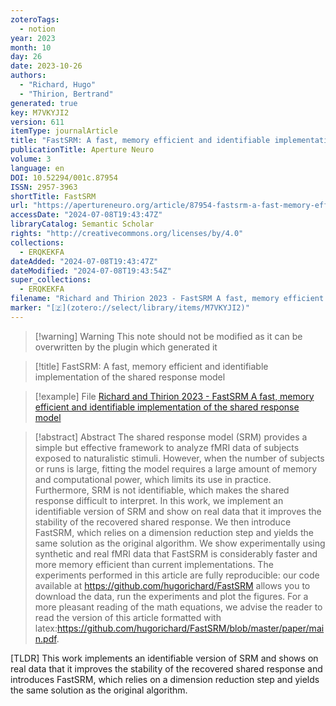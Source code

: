 ```yaml
---
zoteroTags:
  - notion
year: 2023
month: 10
day: 26
date: 2023-10-26
authors:
  - "Richard, Hugo"
  - "Thirion, Bertrand"
generated: true
key: M7VKYJI2
version: 611
itemType: journalArticle
title: "FastSRM: A fast, memory efficient and identifiable implementation of the shared response model"
publicationTitle: Aperture Neuro
volume: 3
language: en
DOI: 10.52294/001c.87954
ISSN: 2957-3963
shortTitle: FastSRM
url: "https://apertureneuro.org/article/87954-fastsrm-a-fast-memory-efficient-and-identifiable-implementation-of-the-shared-response-model"
accessDate: "2024-07-08T19:43:47Z"
libraryCatalog: Semantic Scholar
rights: "http://creativecommons.org/licenses/by/4.0"
collections:
  - ERQKEKFA
dateAdded: "2024-07-08T19:43:47Z"
dateModified: "2024-07-08T19:43:54Z"
super_collections:
  - ERQKEKFA
filename: "Richard and Thirion 2023 - FastSRM A fast, memory efficient and identifiable implementation of the shared response model"
marker: "[🇿](zotero://select/library/items/M7VKYJI2)"
---
```


>[!warning] Warning
> This note should not be modified as it can be overwritten by the plugin which generated it

> [!title] FastSRM: A fast, memory efficient and identifiable implementation of the shared response model

> [!example] File
> [Richard and Thirion 2023 - FastSRM A fast, memory efficient and identifiable implementation of the shared response model](Richard%20and%20Thirion%202023%20-%20FastSRM%20A%20fast,%20memory%20efficient%20and%20identifiable%20implementation%20of%20the%20shared%20response%20model.pdf)

> [!abstract] Abstract
> The shared response model (SRM) provides a simple but effective framework to analyze fMRI data of subjects exposed to naturalistic stimuli. However, when the number of subjects or runs is large, fitting the model requires a large amount of memory and computational power, which limits its use in practice. Furthermore, SRM is not identifiable, which makes the shared response difficult to interpret. In this work, we implement an identifiable version of SRM and show on real data that it improves the stability of the recovered shared response. We then introduce FastSRM, which relies on a dimension reduction step and yields the same solution as the original algorithm. We show experimentally using synthetic and real fMRI data that FastSRM is considerably faster and more memory efficient than current implementations. The experiments performed in this article are fully reproducible: our code available at https://github.com/hugorichard/FastSRM allows you to download the data, run the experiments and plot the figures. For a more pleasant reading of the math equations, we advise the reader to read the version of this article formatted with latex:https://github.com/hugorichard/FastSRM/blob/master/paper/main.pdf.

[TLDR] This work implements an identifiable version of SRM and shows on real data that it improves the stability of the recovered shared response and introduces FastSRM, which relies on a dimension reduction step and yields the same solution as the original algorithm.

